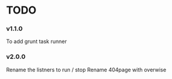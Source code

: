 # TODO

### v1.1.0
To add grunt task runner

### v2.0.0
Rename the listners to run / stop
Rename 404page with overwise
